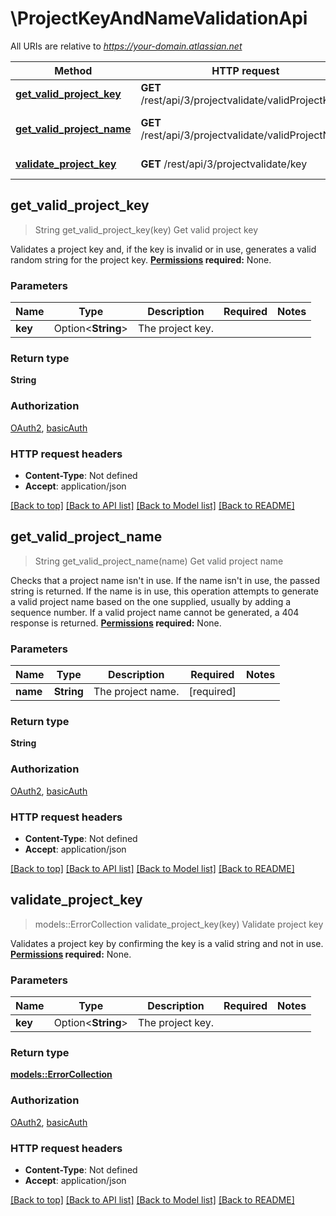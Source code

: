 # \ProjectKeyAndNameValidationApi

All URIs are relative to *https://your-domain.atlassian.net*

Method | HTTP request | Description
------------- | ------------- | -------------
[**get_valid_project_key**](ProjectKeyAndNameValidationApi.md#get_valid_project_key) | **GET** /rest/api/3/projectvalidate/validProjectKey | Get valid project key
[**get_valid_project_name**](ProjectKeyAndNameValidationApi.md#get_valid_project_name) | **GET** /rest/api/3/projectvalidate/validProjectName | Get valid project name
[**validate_project_key**](ProjectKeyAndNameValidationApi.md#validate_project_key) | **GET** /rest/api/3/projectvalidate/key | Validate project key



## get_valid_project_key

> String get_valid_project_key(key)
Get valid project key

Validates a project key and, if the key is invalid or in use, generates a valid random string for the project key.  **[Permissions](#permissions) required:** None.

### Parameters


Name | Type | Description  | Required | Notes
------------- | ------------- | ------------- | ------------- | -------------
**key** | Option<**String**> | The project key. |  |

### Return type

**String**

### Authorization

[OAuth2](../README.md#OAuth2), [basicAuth](../README.md#basicAuth)

### HTTP request headers

- **Content-Type**: Not defined
- **Accept**: application/json

[[Back to top]](#) [[Back to API list]](../README.md#documentation-for-api-endpoints) [[Back to Model list]](../README.md#documentation-for-models) [[Back to README]](../README.md)


## get_valid_project_name

> String get_valid_project_name(name)
Get valid project name

Checks that a project name isn't in use. If the name isn't in use, the passed string is returned. If the name is in use, this operation attempts to generate a valid project name based on the one supplied, usually by adding a sequence number. If a valid project name cannot be generated, a 404 response is returned.  **[Permissions](#permissions) required:** None.

### Parameters


Name | Type | Description  | Required | Notes
------------- | ------------- | ------------- | ------------- | -------------
**name** | **String** | The project name. | [required] |

### Return type

**String**

### Authorization

[OAuth2](../README.md#OAuth2), [basicAuth](../README.md#basicAuth)

### HTTP request headers

- **Content-Type**: Not defined
- **Accept**: application/json

[[Back to top]](#) [[Back to API list]](../README.md#documentation-for-api-endpoints) [[Back to Model list]](../README.md#documentation-for-models) [[Back to README]](../README.md)


## validate_project_key

> models::ErrorCollection validate_project_key(key)
Validate project key

Validates a project key by confirming the key is a valid string and not in use.  **[Permissions](#permissions) required:** None.

### Parameters


Name | Type | Description  | Required | Notes
------------- | ------------- | ------------- | ------------- | -------------
**key** | Option<**String**> | The project key. |  |

### Return type

[**models::ErrorCollection**](ErrorCollection.md)

### Authorization

[OAuth2](../README.md#OAuth2), [basicAuth](../README.md#basicAuth)

### HTTP request headers

- **Content-Type**: Not defined
- **Accept**: application/json

[[Back to top]](#) [[Back to API list]](../README.md#documentation-for-api-endpoints) [[Back to Model list]](../README.md#documentation-for-models) [[Back to README]](../README.md)

